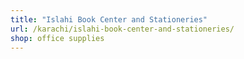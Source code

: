 ```yaml
---
title: "Islahi Book Center and Stationeries"
url: /karachi/islahi-book-center-and-stationeries/
shop: office supplies
---
```

